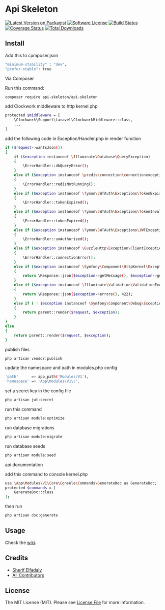 # Api Skeleton

[![Latest Version on Packagist][ico-version]][link-packagist]
[![Software License][ico-license]](LICENSE.md)
[![Build Status][ico-scrutinizer-build]][link-scrutinizer-build]
[![Coverage Status][ico-scrutinizer]][link-scrutinizer]
[![Total Downloads][ico-downloads]][link-downloads]
## Install

Add this to cpmposer.json
``` bash
"minimum-stability" : "dev",
"prefer-stable": true
```

Via Composer

Run this command:
``` bash
composer require api-skeleton/api-skeleton
```

add Clockwork middleware to http kernel.php
``` bash
protected $middleware = [
    \Clockwork\Support\Laravel\ClockworkMiddleware::class,
    ...
]
```

add the following code in Exception/Handler.php in render function

``` bash
if ($request->wantsJson())
{
    if ($exception instanceof \Illuminate\Database\QueryException) 
    {
        \ErrorHandler::dbQueryError();
    }
    else if ($exception instanceof \predis\connection\connectionexception) 
    {
        \ErrorHandler::redisNotRunning();
    }
    else if ($exception instanceof \Tymon\JWTAuth\Exceptions\TokenExpiredException) 
    {
        \ErrorHandler::tokenExpired();
    } 
    else if ($exception instanceof \Tymon\JWTAuth\Exceptions\TokenInvalidException) 
    {
        \ErrorHandler::tokenExpired();
    }
    else if ($exception instanceof \Tymon\JWTAuth\Exceptions\JWTException) 
    {
        \ErrorHandler::unAuthorized();
    }
    else if ($exception instanceof \GuzzleHttp\Exception\ClientException) 
    {
        \ErrorHandler::connectionError();
    }
    else if ($exception instanceof \Symfony\Component\HttpKernel\Exception\HttpException) 
    {
        return \Response::json($exception->getMessage(), $exception->getStatusCode());   
    }
    else if ($exception instanceof \Illuminate\Validation\ValidationException) 
    {
        return \Response::json($exception->errors(), 422);   
    }
    else if ( ! $exception instanceof \Symfony\Component\Debug\Exception\FatalErrorException)
    {
        return parent::render($request, $exception);
    }
}
else
{
    return parent::render($request, $exception);
}
```

publish files

``` bash
php artisan vendor:publish
```

update the namespace and path in modules.php config

``` bash
'path'      => app_path('Modules/V1'),
'namespace' => 'App\Modules\V1\\',
```

set a secret key in the config file
``` bash
php artisan jwt:secret
```

run this command
``` bash
php artisan module:optimize
```

run database migrations
``` bash
php artisan module:migrate
```

run database seeds
``` bash
php artisan module:seed
```

api documentation

add this command to console kernel.php
``` bash
use \App\Modules\V1\Core\Console\Commands\GenerateDoc as GenerateDoc;
protected $commands = [
    GenerateDoc::class
];
```
then run 
``` bash
php artisan doc:generate
```

## Usage
Check the [wiki][link-wiki].

## Credits

- [Sherif Elfadaly][link-author]
- [All Contributors][link-contributors]

## License

The MIT License (MIT). Please see [License File](LICENSE.md) for more information.

[ico-version]: https://img.shields.io/packagist/v/api-skeleton/api-skeleton.svg?style=flat-square
[ico-license]: https://img.shields.io/badge/license-MIT-brightgreen.svg?style=flat-square
[ico-scrutinizer-build]: https://scrutinizer-ci.com/g/SherifElfadaly/Laravel-Api-Skeleton/badges/build.png?b=master
[ico-scrutinizer]: https://scrutinizer-ci.com/g/SherifElfadaly/Laravel-Api-Skeleton/badges/quality-score.png?b=master
[ico-downloads]: https://img.shields.io/packagist/dt/api-skeleton/api-skeleton.svg?style=flat-square

[link-packagist]: https://packagist.org/packages/api-skeleton/api-skeleton
[link-scrutinizer-build]: https://scrutinizer-ci.com/g/SherifElfadaly/Laravel-Api-Skeleton/
[link-scrutinizer]: https://scrutinizer-ci.com/g/SherifElfadaly/Laravel-Api-Skeleton/code-structure
[link-downloads]: https://packagist.org/packages/api-skeleton/api-skeleton
[link-author]: https://github.com/SherifElfadaly
[link-contributors]: ../../contributors 
[link-wiki]: https://github.com/SherifElfadaly/Laravel-Api-Skeleton/wiki